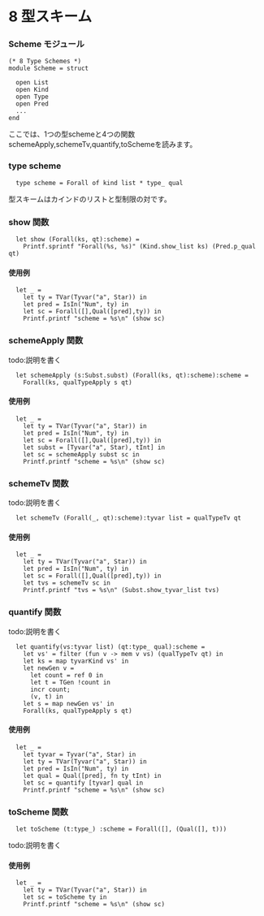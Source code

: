 # 8 型スキーム

### Scheme モジュール
	(* 8 Type Schemes *)
	module Scheme = struct

	  open List
	  open Kind
	  open Type
	  open Pred
	  ...
	end

ここでは、1つの型schemeと4つの関数schemeApply,schemeTv,quantify,toSchemeを読みます。


### type scheme

	  type scheme = Forall of kind list * type_ qual

型スキームはカインドのリストと型制限の対です。

### show 関数

	  let show (Forall(ks, qt):scheme) =
	    Printf.sprintf "Forall(%s, %s)" (Kind.show_list ks) (Pred.p_qual qt)

#### 使用例

	  let _ =
	    let ty = TVar(Tyvar("a", Star)) in
	    let pred = IsIn("Num", ty) in
	    let sc = Forall([],Qual([pred],ty)) in
	    Printf.printf "scheme = %s\n" (show sc)

### schemeApply 関数

todo:説明を書く

	  let schemeApply (s:Subst.subst) (Forall(ks, qt):scheme):scheme =
	    Forall(ks, qualTypeApply s qt)

#### 使用例

	  let _ =
	    let ty = TVar(Tyvar("a", Star)) in
	    let pred = IsIn("Num", ty) in
	    let sc = Forall([],Qual([pred],ty)) in
	    let subst = [Tyvar("a", Star), tInt] in
	    let sc = schemeApply subst sc in
	    Printf.printf "scheme = %s\n" (show sc)

### schemeTv 関数

todo:説明を書く

	  let schemeTv (Forall(_, qt):scheme):tyvar list = qualTypeTv qt

#### 使用例

	  let _ =
	    let ty = TVar(Tyvar("a", Star)) in
	    let pred = IsIn("Num", ty) in
	    let sc = Forall([],Qual([pred],ty)) in
	    let tvs = schemeTv sc in
	    Printf.printf "tvs = %s\n" (Subst.show_tyvar_list tvs)


### quantify 関数

todo:説明を書く

	  let quantify(vs:tyvar list) (qt:type_ qual):scheme =
	    let vs' = filter (fun v -> mem v vs) (qualTypeTv qt) in
	    let ks = map tyvarKind vs' in
	    let newGen v =
	      let count = ref 0 in
	      let t = TGen !count in
	      incr count;
	      (v, t) in
	    let s = map newGen vs' in
	    Forall(ks, qualTypeApply s qt)

#### 使用例

	  let _ =
	    let tyvar = Tyvar("a", Star) in
	    let ty = TVar(Tyvar("a", Star)) in
	    let pred = IsIn("Num", ty) in
	    let qual = Qual([pred], fn ty tInt) in
	    let sc = quantify [tyvar] qual in
	    Printf.printf "scheme = %s\n" (show sc)

### toScheme 関数

	  let toScheme (t:type_) :scheme = Forall([], (Qual([], t)))

todo:説明を書く

#### 使用例

	  let _ =
	    let ty = TVar(Tyvar("a", Star)) in
	    let sc = toScheme ty in
	    Printf.printf "scheme = %s\n" (show sc)

